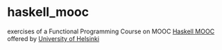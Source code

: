 # haskell_mooc

exercises of a Functional Programming Course on MOOC [Haskell MOOC](https://haskell.mooc.fi/) offered by [University of Helsinki](https://www.helsinki.fi/en)
 
